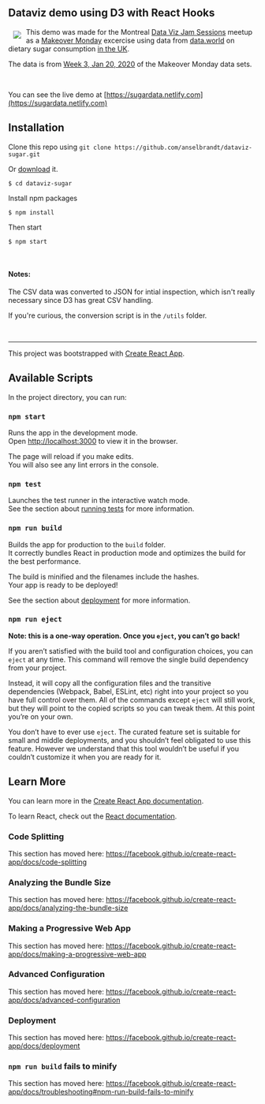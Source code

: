 ## Dataviz demo using D3 with React Hooks

<a href="https://d3js.org"><img src="https://d3js.org/logo.svg" align="left" hspace="10" vspace="6"></a>

This demo was made for the Montreal [Data Viz Jam Sessions](https://www.meetup.com/Data-Viz-Jam-Sessions-MTL/) meetup as a [Makeover Monday](https://www.makeovermonday.co.uk/data/) excercise using data from [data.world](https://data.world/makeovermonday/2020w3-is-it-time-to-treat-sugar-like-smoking) on dietary sugar consumption [in the UK](https://www.nutrition.org.uk/nutritioninthenews/new-reports/ndnsyears7and8.html).

The data is from [Week 3, Jan 20, 2020](https://www.makeovermonday.co.uk/data/) of the Makeover Monday data sets.

<br>

You can see the live demo at [https://sugardata.netlify.com](https://sugardata.netlify.com)

## Installation

Clone this repo using `git clone https://github.com/anselbrandt/dataviz-sugar.git`

Or [download](https://github.com/anselbrandt/dataviz-sugar/archive/master.zip) it.

```shell
$ cd dataviz-sugar
```

Install npm packages

```shell
$ npm install
```

Then start

```shell
$ npm start
```

<br>

#### Notes:

The CSV data was converted to JSON for intial inspection, which isn't really necessary since D3 has great CSV handling.

If you're curious, the conversion script is in the `/utils` folder.

<br>

---

This project was bootstrapped with [Create React App](https://github.com/facebook/create-react-app).

## Available Scripts

In the project directory, you can run:

### `npm start`

Runs the app in the development mode.<br />
Open [http://localhost:3000](http://localhost:3000) to view it in the browser.

The page will reload if you make edits.<br />
You will also see any lint errors in the console.

### `npm test`

Launches the test runner in the interactive watch mode.<br />
See the section about [running tests](https://facebook.github.io/create-react-app/docs/running-tests) for more information.

### `npm run build`

Builds the app for production to the `build` folder.<br />
It correctly bundles React in production mode and optimizes the build for the best performance.

The build is minified and the filenames include the hashes.<br />
Your app is ready to be deployed!

See the section about [deployment](https://facebook.github.io/create-react-app/docs/deployment) for more information.

### `npm run eject`

**Note: this is a one-way operation. Once you `eject`, you can’t go back!**

If you aren’t satisfied with the build tool and configuration choices, you can `eject` at any time. This command will remove the single build dependency from your project.

Instead, it will copy all the configuration files and the transitive dependencies (Webpack, Babel, ESLint, etc) right into your project so you have full control over them. All of the commands except `eject` will still work, but they will point to the copied scripts so you can tweak them. At this point you’re on your own.

You don’t have to ever use `eject`. The curated feature set is suitable for small and middle deployments, and you shouldn’t feel obligated to use this feature. However we understand that this tool wouldn’t be useful if you couldn’t customize it when you are ready for it.

## Learn More

You can learn more in the [Create React App documentation](https://facebook.github.io/create-react-app/docs/getting-started).

To learn React, check out the [React documentation](https://reactjs.org/).

### Code Splitting

This section has moved here: https://facebook.github.io/create-react-app/docs/code-splitting

### Analyzing the Bundle Size

This section has moved here: https://facebook.github.io/create-react-app/docs/analyzing-the-bundle-size

### Making a Progressive Web App

This section has moved here: https://facebook.github.io/create-react-app/docs/making-a-progressive-web-app

### Advanced Configuration

This section has moved here: https://facebook.github.io/create-react-app/docs/advanced-configuration

### Deployment

This section has moved here: https://facebook.github.io/create-react-app/docs/deployment

### `npm run build` fails to minify

This section has moved here: https://facebook.github.io/create-react-app/docs/troubleshooting#npm-run-build-fails-to-minify
